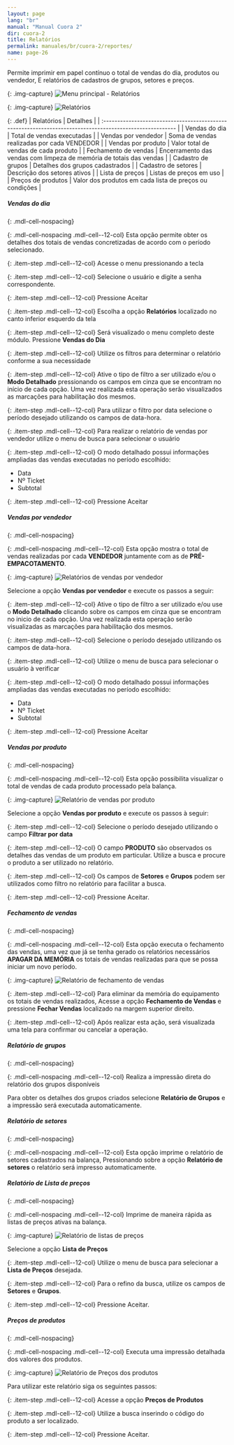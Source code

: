 ```yaml
---
layout: page
lang: "br"
manual: "Manual Cuora 2"
dir: cuora-2
title: Relatórios
permalink: manuales/br/cuora-2/reportes/
name: page-26
---
```

Permite imprimir em papel contínuo o total de vendas do dia, produtos ou vendedor, E relatórios de cadastros de grupos, setores e preços.

{: .img-capture}
![Menu principal - Relatórios](../../../../images/br/cuora-2/cuora-neo-menu-pincipal-reportes.png "Menu principal - Relatórios")

{: .img-capture}
![Relatórios](../../../../images/br/cuora-2/cuora-neo-menu-reportes-principal.png "Relatórios")


{: .def}
| Relatórios  				| Detalhes														|
| :-------------------------------------------------------------------------------------------------------- |
| Vendas do dia       		| Total de vendas executadas  													|
| Vendas por vendedor  		| Soma de vendas realizadas por cada VENDEDOR   								|
| Vendas por  produto 		| Valor total de vendas de cada produto  										|
| Fechamento de vendas 		| Encerramento das vendas com limpeza de memória de totais das vendas 			|
| Cadastro de grupos   		| Detalhes dos grupos cadastrados  												|
| Cadastro de setores 	 	| Descrição dos setores ativos 													|
| Lista de preços     		| Listas de preços em uso 														|
| Preços de produtos   		| Valor dos produtos em cada lista de preços ou condições 						|

##### Vendas do dia

{: .mdl-cell-nospacing}
<div class="menu-reportes-1"></div>

{: .mdl-cell-nospacing .mdl-cell--12-col}
Esta opção permite obter os detalhes dos totais de vendas concretizadas de acordo com o período selecionado.

{: .item-step  .mdl-cell--12-col}
Acesse o menu pressionando a tecla <i class="systel-tecla-1 bg-3"></i> 

{: .item-step  .mdl-cell--12-col}
Selecione o usuário e digite a senha correspondente. 

{: .item-step  .mdl-cell--12-col}
Pressione Aceitar

{: .item-step  .mdl-cell--12-col}
Escolha a opção **Relatórios** localizado no canto inferior esquerdo da tela  

{: .item-step  .mdl-cell--12-col}
Será visualizado o menu completo deste módulo. Pressione **Vendas do Dia** 

{: .item-step  .mdl-cell--12-col}
Utilize os filtros para determinar o relatório conforme a sua necessidade

{: .item-step  .mdl-cell--12-col}
Ative o tipo de filtro a ser utilizado e/ou o **Modo Detalhado** pressionando os campos em cinza que se encontram no início de cada opção. Uma vez realizada esta operação serão visualizados as marcações para habilitação dos mesmos.

{: .item-step  .mdl-cell--12-col}
Para utilizar o filtro por data selecione o período desejado utilizando os campos de data-hora. 

{: .item-step  .mdl-cell--12-col}
Para realizar o relatório de vendas por vendedor utilize o menu de busca para selecionar o usuário  

{: .item-step  .mdl-cell--12-col}
O modo detalhado possui informações ampliadas das vendas executadas no período escolhido:   
- Data      
- Nº Ticket   
- Subtotal

{: .item-step  .mdl-cell--12-col}
Pressione Aceitar


##### Vendas por vendedor 

{: .mdl-cell-nospacing}
<div class="menu-reportes-2"></div>

{: .mdl-cell-nospacing .mdl-cell--12-col}
Esta opção mostra o total de vendas realizadas por cada **VENDEDOR** juntamente com as de **PRÉ-EMPACOTAMENTO**.

{: .img-capture}
![Relatórios de vendas por vendedor](../../../../images/br/cuora-2/cuora-neo-ventaxvendedor1.png "Relatório de vendas por vendedor")

Selecione a opção **Vendas por vendedor** e execute os passos a seguir:

{: .item-step  .mdl-cell--12-col}
Ative o tipo de filtro a ser utilizado e/ou use o **Modo Detalhado** clicando sobre os campos em cinza que se encontram no inicio de cada opção. Una vez realizada esta operação serão visualizadas as  marcações para habilitação dos mesmos.

{: .item-step  .mdl-cell--12-col}
Selecione o período desejado utilizando os campos de data-hora. 

{: .item-step  .mdl-cell--12-col}
Utilize o menu de busca para selecionar o usuário à verificar 

{: .item-step  .mdl-cell--12-col}
O modo detalhado possui informações ampliadas das vendas executadas no período escolhido:   
- Data      
- Nº Ticket   
- Subtotal

{: .item-step  .mdl-cell--12-col}
Pressione Aceitar


##### Vendas por produto

{: .mdl-cell-nospacing}
<div class="menu-reportes-3"></div>

{: .mdl-cell-nospacing .mdl-cell--12-col}
Esta opção possibilita visualizar o total de vendas de cada produto processado pela balança.

{: .img-capture}
![Relatório de vendas por produto](../../../../images/br/cuora-2/cuora-neo-ventaxplu1.png "Relatório de vendas por produto")

Selecione a opção **Vendas por produto** e execute os passos à seguir:

{: .item-step  .mdl-cell--12-col}
Selecione o período desejado utilizando o campo **Filtrar por data**  

{: .item-step  .mdl-cell--12-col}
O campo **PRODUTO** são observados os detalhes das vendas de um produto em particular. Utilize a busca e procure o produto a ser utilizado no relatório. 

{: .item-step  .mdl-cell--12-col}
Os campos de **Setores** e **Grupos** podem ser utilizados como filtro no relatório para facilitar a busca.

{: .item-step  .mdl-cell--12-col}
Pressione Aceitar.

##### Fechamento de vendas

{: .mdl-cell-nospacing}
<div class="menu-reportes-4"></div>

{: .mdl-cell-nospacing .mdl-cell--12-col}
Esta opção executa o fechamento das vendas, uma vez que já se tenha gerado os relatórios necessários **APAGAR DA MEMÓRIA** os totais de vendas realizadas para que se possa iniciar um novo período.

{: .img-capture}
![Relatório de fechamento de vendas](../../../../images/br/cuora-2/cuora-neo-cierreventas1.png "Relatório de fechamento de vendas")

{: .item-step  .mdl-cell--12-col}
Para eliminar da memória do equipamento os totais de vendas realizados, Acesse a opção **Fechamento de Vendas** e pressione **Fechar Vendas** localizado na margem superior direito.

{: .item-step  .mdl-cell--12-col}
Após realizar esta ação, será visualizada uma tela para confirmar ou cancelar a operação.


##### Relatório de grupos

{: .mdl-cell-nospacing}
<div class="menu-reportes-5"></div>

{: .mdl-cell-nospacing .mdl-cell--12-col}
Realiza a impressão direta do relatório dos grupos disponíveis

Para obter os detalhes dos grupos criados selecione **Relatório de Grupos** e a impressão será executada automaticamente.


##### Relatório de setores

{: .mdl-cell-nospacing}
<div class="menu-reportes-6"></div>

{: .mdl-cell-nospacing .mdl-cell--12-col}
Esta opção imprime o relatório de setores cadastrados na balança,
Pressionando sobre a opção **Relatório de setores**
o relatório será impresso automaticamente.

##### Relatório de Lista de preços

{: .mdl-cell-nospacing}
<div class="menu-reportes-7"></div>

{: .mdl-cell-nospacing .mdl-cell--12-col}
Imprime de maneira rápida as listas de preços ativas na balança.

{: .img-capture}
![Relatório de listas de preços](../../../../images/br/cuora-2/cuora-neo-reportelista1.png "Relatório de listas de preços")

Selecione a opção **Lista de Preços** 

{: .item-step  .mdl-cell--12-col}
Utilize o menu de busca para selecionar a **Lista de Preços** desejada.    

{: .item-step  .mdl-cell--12-col}
Para o refino da busca, utilize os campos de **Setores** e **Grupos**. 

{: .item-step  .mdl-cell--12-col}
Pressione Aceitar.


##### Preços de produtos

{: .mdl-cell-nospacing}
<div class="menu-reportes-8"></div>

{: .mdl-cell-nospacing .mdl-cell--12-col}
Executa uma impressão detalhada dos valores dos produtos.

{: .img-capture}
![Relatório de Preços dos produtos](../../../../images/br/cuora-2/cuora-neo-reporteprecioplu.png "Relatório de Preços dos produtos")

Para utilizar este relatório siga os seguintes passos:

{: .item-step  .mdl-cell--12-col}
Acesse a opção **Preços de Produtos**

{: .item-step  .mdl-cell--12-col}
Utilize a busca inserindo o código do produto a ser localizado.

{: .item-step  .mdl-cell--12-col}
Pressione Aceitar. 
